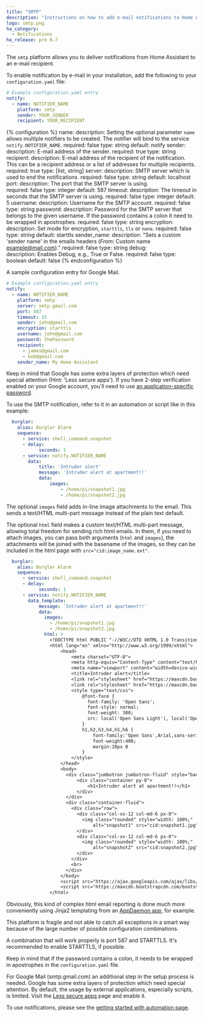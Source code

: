 ```yaml
---
title: "SMTP"
description: "Instructions on how to add e-mail notifications to Home Assistant."
logo: smtp.png
ha_category:
  - Notifications
ha_release: pre 0.7
---
```



The `smtp` platform allows you to deliver notifications from Home Assistant to an e-mail recipient.

To enable notification by e-mail in your installation, add the following to your `configuration.yaml` file:

```yaml
# Example configuration.yaml entry
notify:
  - name: NOTIFIER_NAME
    platform: smtp
    sender: YOUR_SENDER
    recipient: YOUR_RECIPIENT
```

{% configuration %}
name:
  description: Setting the optional parameter `name` allows multiple notifiers to be created. The notifier will bind to the service `notify.NOTIFIER_NAME`.
  required: false
  type: string
  default: notify
sender:
  description: E-mail address of the sender.
  required: true
  type: string
recipient:
  description: E-mail address of the recipient of the notification. This can be a recipient address or a list of addresses for multiple recipients.
  required: true
  type: [list, string]
server:
  description: SMTP server which is used to end the notifications.
  required: false
  type: string
  default: localhost  
port:
  description: The port that the SMTP server is using.  
  required: false
  type: integer
  default: 587
timeout:
  description: The timeout in seconds that the SMTP server is using.
  required: false
  type: integer
  default: 5
username:
  description: Username for the SMTP account.
  required: false
  type: string
password:
  description: Password for the SMTP server that belongs to the given username. If the password contains a colon it need to be wrapped in apostrophes.
  required: false
  type: string
encryption:
  description: Set mode for encryption, `starttls`, `tls` or `none`.
  required: false
  type: string
  default: starttls
sender_name:
  description: "Sets a custom 'sender name' in the emails headers (*From*: Custom name <example@mail.com>)."
  required: false
  type: string
debug:  
  description: Enables Debug, e.g., True or False.
  required: false
  type: boolean
  default: false
{% endconfiguration %}

A sample configuration entry for Google Mail.

```yaml
# Example configuration.yaml entry
notify:
  - name: NOTIFIER_NAME
    platform: smtp
    server: smtp.gmail.com
    port: 587
    timeout: 15
    sender: john@gmail.com
    encryption: starttls
    username: john@gmail.com
    password: thePassword
    recipient:
      - james@gmail.com
      - bob@gmail.com
    sender_name: My Home Assistant
```

Keep in mind that Google has some extra layers of protection which need special attention (Hint: 'Less secure apps'). If you have 2-step verification enabled on your Google account, you'll need to use [an application-specific password](https://support.google.com/mail/answer/185833?hl=en).

To use the SMTP notification, refer to it in an automation or script like in this example:

```yaml
  burglar:
    alias: Burglar Alarm
    sequence:
      - service: shell_command.snapshot
      - delay:
            seconds: 1
      - service: notify.NOTIFIER_NAME
        data:
            title: 'Intruder alert'
            message: 'Intruder alert at apartment!!'
            data:
                images:
                    - /home/pi/snapshot1.jpg
                    - /home/pi/snapshot2.jpg
```

The optional `images` field adds in-line image attachments to the email. This sends a text/HTML multi-part message instead of the plain text default.

The optional `html` field makes a custom text/HTML multi-part message, allowing total freedom for sending rich html emails. In them, if you need to attach images, you can pass both arguments (`html` and `images`), the attachments will be joined with the basename of the images, so they can be included in the html page with `src="cid:image_name.ext"`.

```yaml
  burglar:
    alias: Burglar Alarm
    sequence:
      - service: shell_command.snapshot
      - delay:
            seconds: 1
      - service: notify.NOTIFIER_NAME
        data_template:
            message: 'Intruder alert at apartment!!'
            data:
              images:
                - /home/pi/snapshot1.jpg
                - /home/pi/snapshot2.jpg
              html: >
                <!DOCTYPE html PUBLIC "-//W3C//DTD XHTML 1.0 Transitional//EN" "http://www.w3.org/TR/xhtml1/DTD/xhtml1-transitional.dtd">
                <html lang="en" xmlns="http://www.w3.org/1999/xhtml">
                    <head>
                        <meta charset="UTF-8">
                        <meta http-equiv="Content-Type" content="text/html; charset=UTF-8">
                        <meta name="viewport" content="width=device-width, initial-scale=1.0">
                        <title>Intruder alert</title>
                        <link rel="stylesheet" href="https://maxcdn.bootstrapcdn.com/bootstrap/4.0.0-alpha.5/css/bootstrap.min.css">
                        <link rel="stylesheet" href="https://maxcdn.bootstrapcdn.com/font-awesome/4.4.0/css/font-awesome.min.css">
                        <style type="text/css">
                            @font-face {
                              font-family: 'Open Sans';
                              font-style: normal;
                              font-weight: 300;
                              src: local('Open Sans Light'), local('OpenSans-Light'), url(http://fonts.gstatic.com/s/opensans/v13/DXI1ORHCpsQm3Vp6mXoaTZS3E-kSBmtLoNJPDtbj2Pk.ttf) format('truetype');
                            }
                            h1,h2,h3,h4,h5,h6 {
                                font-family:'Open Sans',Arial,sans-serif;
                                font-weight:400;
                                margin:10px 0
                            }
                        </style>
                    </head>
                    <body>
                      <div class="jumbotron jumbotron-fluid" style="background-color: #f00a2d; color: white;">
                          <div class="container py-0">
                              <h1>Intruder alert at apartment!!</h1>
                          </div>
                      </div>
                      <div class="container-fluid">
                        <div class="row">
                          <div class="col-xs-12 col-md-6 px-0">
                            <img class="rounded" style="width: 100%;"
                                alt="snapshot1" src="cid:snapshot1.jpg" />
                          </div>
                          <div class="col-xs-12 col-md-6 px-0">
                            <img class="rounded" style="width: 100%;"
                                alt="snapshot2" src="cid:snapshot2.jpg" />
                          </div>
                        </div>
                        <br>
                      </div>
                    </body>
                    <script src="https://ajax.googleapis.com/ajax/libs/jquery/1.11.3/jquery.min.js"></script>
                    <script src="https://maxcdn.bootstrapcdn.com/bootstrap/4.0.0-alpha.5/js/bootstrap.min.js"></script>
                </html>

```
Obviously, this kind of complex html email reporting is done much more conveniently using Jinja2 templating from an [AppDaemon app](/docs/ecosystem/appdaemon/tutorial/), for example.

This platform is fragile and not able to catch all exceptions in a smart way because of the large number of possible configuration combinations.

A combination that will work properly is port 587 and STARTTLS. It's recommended to enable STARTTLS, if possible.

Keep in mind that if the password contains a colon, it needs to be wrapped in apostrophes in the `configuration.yaml` file.

For Google Mail (smtp.gmail.com) an additional step in the setup process is needed. Google has some extra layers of protection
which need special attention. By default, the usage by external applications, especially scripts, is limited. Visit the [Less secure apps](https://www.google.com/settings/security/lesssecureapps) page and enable it.

To use notifications, please see the [getting started with automation page](/getting-started/automation/).
